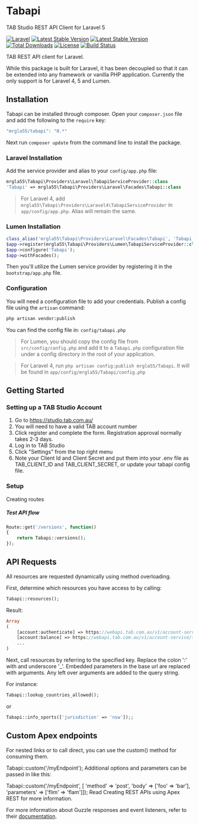 # Tabapi
TAB Studio REST API Client for Laravel 5

[![Laravel](https://img.shields.io/badge/Laravel-5.5-orange.svg?style=flat-square)](http://laravel.com)
[![Latest Stable Version](https://img.shields.io/packagist/vpre/mrgla55/Tabapi.svg?style=flat-square)](https://packagist.org/packages/mrgla55/Tabapi)
[![Latest Stable Version](https://img.shields.io/packagist/v/mrgla55/Tabapi.svg?style=flat-square)](https://packagist.org/packages/mrgla55/Tabapi)
[![Total Downloads](https://img.shields.io/packagist/dt/mrgla55/Tabapi.svg?style=flat-square)](https://packagist.org/packages/mrgla55/Tabapi)
[![License](https://img.shields.io/packagist/l/mrgla55/Tabapi.svg?style=flat-square)](https://packagist.org/packages/mrgla55/Tabapi)
[![Build Status](https://img.shields.io/travis/mrgla55/Tabapi.svg?style=flat-square)](https://travis-ci.org/mrgla55/Tabapi)

TAB REST API client for Laravel.

While this package is built for Laravel, it has been decoupled so that it can be extended into any framework or vanilla PHP application. Currently the only support is for Laravel 4, 5 and Lumen.

## Installation

Tabapi can be installed through composer. Open your `composer.json` file and add the following to the `require` key:
```php
"mrgla55/tabapi": "0.*"
```
Next run `composer update` from the command line to install the package.

### Laravel Installation

Add the service provider and alias to your `config/app.php` file:

```php
mrgla55\Tabapi\Providers\Laravel\TabapiServiceProvider::class
'Tabapi' => mrgla55\Tabapi\Providers\Laravel\Facades\Tabapi::class
```

>For Laravel 4, add `mrgla55\Tabapi\Providers\Laravel4\TabapiServiceProvider` in `app/config/app.php`. Alias will remain the same.

### Lumen Installation 

```php
class_alias('mrgla55\Tabapi\Providers\Laravel\Facades\Tabapi', 'Tabapi');
$app->register(mrgla55\Tabapi\Providers\Lumen\TabapiServiceProvider::class);
$app->configure('Tabapi');
$app->withFacades();
```
Then you'll utilize the Lumen service provider by registering it in the `bootstrap/app.php` file.

### Configuration
You will need a configuration file to add your credentials. Publish a config file using the `artisan` command:
```bash
php artisan vendor:publish
```
You can find the config file in: `config/tabapi.php`

>For Lumen, you should copy the config file from `src/config/config.php` and add it to a `Tabapi.php` configuration file under a config directory in the root of your application. 

>For Laravel 4, run `php artisan config:publish mrgla55/Tabapi`. It will be found in `app/config/mrgla55/Tabapi/config.php`

## Getting Started
### Setting up a TAB Studio Account
1. Go to https://studio.tab.com.au/
2. You will need to have a valid TAB account number
3. Click register and complete the form. Registration approval normally takes 2-3 days.
4. Log in to TAB Studio
5. Click "Settings" from the top right menu
6. Note your Client Id and Client Secret and put them into your .env file as TAB_CLIENT_ID and TAB_CLIENT_SECRET, or update your tabapi config file.


### Setup
Creating routes

##### Test API flow
```php
Route::get('/versions', function()
{
    return Tabapi::versions();
});
```

## API Requests

All resources are requested dynamically using method overloading.

First, determine which resources you have access to by calling:
```php
Tabapi::resources();
```
Result:
```php
Array
(
    [account:authenticate] => https://webapi.tab.com.au/v1/account-service/tab/authenticate
    [account:balance] => https://webapi.tab.com.au/v1/account-service/tab/accounts/{accountNumber}/balance
	...
)
```
Next, call resources by referring to the specified key. Replace the colon ':' with and underscore '_'.
Embedded parameters in the base url are replaced with arguments. Any left over arguments are added to the query string.

For instance:
```php
Tabapi::lookup_countries_allowed();
```
or
```php
Tabapi::info_sports(['jurisdiction' => 'nsw']);;
```

## Custom Apex endpoints
For nested links or to call direct, you can use the custom() method for consuming them.

Tabapi::custom('/myEndpoint');
Additional options and parameters can be passed in like this:

Tabapi::custom('/myEndpoint', [
    'method' => 'post',
    'body' => ['foo' => 'bar'],
    'parameters' => ['flim' => 'flam']]);
Read Creating REST APIs using Apex REST for more information.

For more information about Guzzle responses and event listeners, refer to their [documentation](http://guzzle.readthedocs.org).